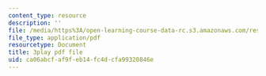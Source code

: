 ```yaml
---
content_type: resource
description: ''
file: /media/https%3A/open-learning-course-data-rc.s3.amazonaws.com/res-tll-004-stem-concept-videos-fall-2013/ca06abcfaf9feb14fc4dcfa99320846e_-IWKPe6X6Vs.pdf
file_type: application/pdf
resourcetype: Document
title: 3play pdf file
uid: ca06abcf-af9f-eb14-fc4d-cfa99320846e
---
```

